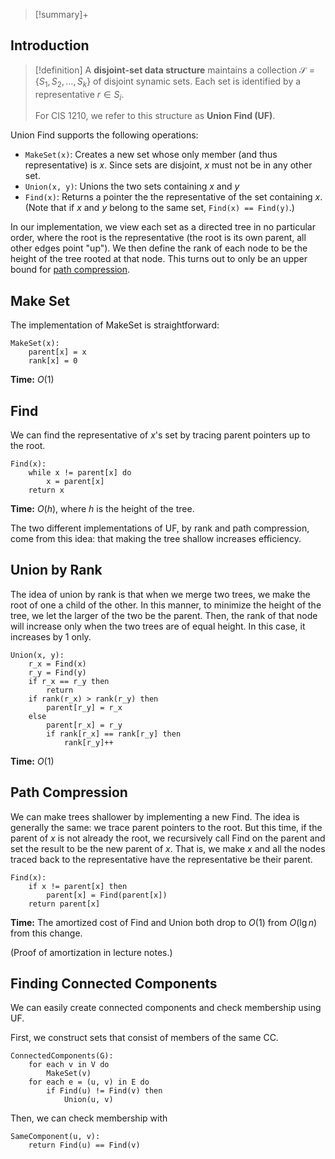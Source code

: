 >[!summary]+
>

## Introduction

>[!definition]
>A **disjoint-set data structure** maintains a collection $\mathcal S=\{S_1, S_2, \dots, S_k\}$ of disjoint synamic sets. Each set is identified by a representative $r\in S_i$. 
>
>For CIS 1210, we refer to this structure as **Union Find (UF)**.

Union Find supports the following operations:
- `MakeSet(x)`: Creates a new set whose only member (and thus representative) is $x$. Since sets are disjoint, $x$ must not be in any other set.
- `Union(x, y)`: Unions the two sets containing $x$ and $y$
- `Find(x)`: Returns a pointer the the representative of the set containing $x$. (Note that if $x$ and $y$ belong to the same set, `Find(x) == Find(y)`.)

In our implementation, we view each set as a directed tree in no particular order, where the root is the representative (the root is its own parent, all other edges point "up"). We then define the rank of each node to be the height of the tree rooted at that node. This turns out to only be an upper bound for [path compression](Union%20Find.md#Path%20Compression).

## Make Set

The implementation of MakeSet is straightforward:

```
MakeSet(x):
	parent[x] = x
	rank[x] = 0
```

**Time:** $O(1)$

## Find

We can find the representative of $x$'s set by tracing parent pointers up to the root.

```
Find(x):
	while x != parent[x] do
		x = parent[x]
	return x
```

**Time:** $O(h)$, where $h$ is the height of the tree.

The two different implementations of UF, by rank and path compression, come from this idea: that making the tree shallow increases efficiency. 

## Union by Rank

The idea of union by rank is that when we merge two trees, we make the root of one a child of the other. In this manner, to minimize the height of the tree, we let the larger of the two be the parent. Then, the rank of that node will increase only when the two trees are of equal height. In this case, it increases by 1 only.

```
Union(x, y):
	r_x = Find(x)
	r_y = Find(y)
	if r_x == r_y then
		return
	if rank(r_x) > rank(r_y) then
		parent[r_y] = r_x
	else
		parent[r_x] = r_y
		if rank[r_x] == rank[r_y] then
			rank[r_y]++
```

**Time:** $O(1)$

## Path Compression

We can make trees shallower by implementing a new Find. The idea is generally the same: we trace parent pointers to the root. But this time, if the parent of $x$ is not already the root, we recursively call Find on the parent and set the result to be the new parent of $x$. That is, we make $x$ and all the nodes traced back to the representative have the representative be their parent.

```
Find(x):
	if x != parent[x] then
		parent[x] = Find(parent[x])
	return parent[x]
```

**Time:** The amortized cost of Find and Union both drop to $O(1)$ from $O(\lg n)$ from this change.

(Proof of amortization in lecture notes.)

## Finding Connected Components

We can easily create connected components and check membership using UF.

First, we construct sets that consist of members of the same CC.

```
ConnectedComponents(G):
	for each v in V do
		MakeSet(v)
	for each e = (u, v) in E do
		if Find(u) != Find(v) then
			Union(u, v)
```

Then, we can check membership with

```
SameComponent(u, v):
	return Find(u) == Find(v)
```

